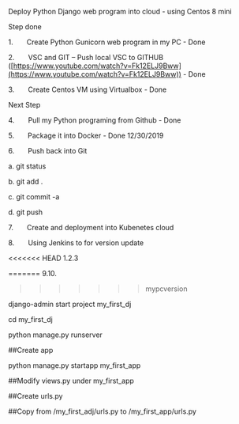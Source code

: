 Deploy Python Django web program into cloud - using Centos 8 mini

Step done

1.      
Create Python Gunicorn web program in my PC  - Done

2.      
VSC and GIT – Push local VSC to GITHUB ([https://www.youtube.com/watch?v=Fk12ELJ9Bww](https://www.youtube.com/watch?v=Fk12ELJ9Bww)) - Done

3.      
Create Centos VM using Virtualbox - Done

Next Step

4.      
Pull my Python programing from Github - Done

5.      
Package it into Docker - Done 12/30/2019

6.      
Push back into Git 

a.
git status

b.
git add .

c.
git commit -a

d.
git push

7.      
Create and deployment into Kubenetes cloud

8.      
Using Jenkins to for version update

<<<<<<< HEAD
1.2.3

=======
9.10.
>>>>>>> mypcversion

django-admin start project my_first_dj

cd my_first_dj

python manage.py runserver

##Create app

python manage.py startapp my_first_app

  

##Modify views.py under my_first_app

##Create urls.py

##Copy from /my_first_adj/urls.py to /my_first_app/urls.py

